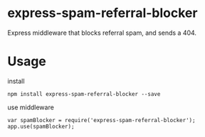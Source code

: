 # express-spam-referral-blocker
Express middleware that blocks referral spam, and sends a 404.


# Usage

  install
  
    npm install express-spam-referral-blocker --save
  
  use middleware
  
    var spamBlocker = require('express-spam-referral-blocker');
    app.use(spamBlocker);
